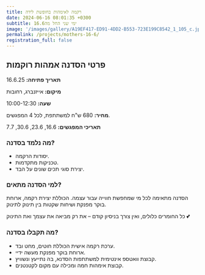 ```yaml
---
title: רקמה לאימהות בחופשת לידה
date: 2024-06-16 08:01:35 +0300
subtitle: ימי שני החל מה16.6
image: '/images/gallery/A19EF417-ED91-4DD2-B553-723E199C8542_1_105_c.jpeg'
permalink: /projects/mothers-16-6/
registration_full: false
---
```


## פרטי הסדנה אמהות רוקמות

**תאריך פתיחה:** 16.6.25 

**מיקום:** אייזנברג, רחובות  

**שעה:** 10:00-12:30 

**מחיר:** 680 ש"ח למשתתפת, לכל 4 המפגשים.

**תאריכי המפגשים:** 16.6, 23.6, 30.6, 7.7

### מה נלמד בסדנה?

- יסודות הרקמה.
- טכניקות מתקדמות.
- יצירת סוגי תכים שונים על הבד.

### למי הסדנה מתאים?

הסדנה מתאימה לכל מי שמחפשת חווייה עבור עצמה. הכוללת יצירת רקמה, ארוחת בוקר מפנקת ושיחות שקטות בין תינוק לתינוק.

כל החומרים כלולים, ואין צורך בניסיון קודם – את רק מביאה את עצמך ואת התינוק 💕

### מה תקבלו בסדנה?

- ערכת רקמה אישית הכוללת חוטים, מחט ובד.
- ארוחת בוקר מפנקת מעשה ידיי.
- קבוצת וואטספ אינטימית למשתתפות הסדנא, בה נתייעץ ונשוויץ.
-  קבוצת אימהות חמה ומכילה עם מקום לקטנטנים.

